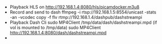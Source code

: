 
* Playback HLS on http://192.168.1.4:8080/hls/picamdocker.m3u8
* Record and send to dash
    ffmpeg -i rtsp://192.168.1.5:8554/unicast  -stats -an -vcodec copy -f flv rtmp://192.168.1.4/dashpub/dashstreampi
* Playback Dash Cli sudo MP4Client /tmp/data/dash/dashstreampi.mpd  (if vol is mounted to /tmp/data)
 sudo MP4Client http://192.168.1.4:8080/dash/dashstreampi.mpd
* 

